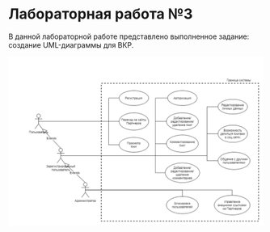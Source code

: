 # Лабораторная работа №3

В данной лабораторной работе представлено выполненное задание: создание UML-диаграммы для ВКР.

![Диаграмма прецедентов](https://github.com/iamgo100/practicum/blob/12e188b91a13fb21514e4630e2987ea85f5139e7/lr3/Диаграмма_прецедентов.png)